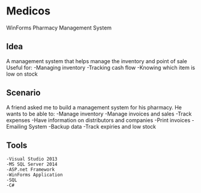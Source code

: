 # Medicos
 WinForms Pharmacy Management System

 ## Idea
A management system that helps manage the inventory and point of sale 
Useful for:
	-Managing inventory
	-Tracking cash flow 
	-Knowing which item is low on stock

## Scenario
A friend asked me to build a management system for his pharmacy. 
He wants to be able to:
	-Manage inventory
	-Manage invoices and sales
	-Track expenses
	-Have information on distributors and companies
	-Print invoices
	-Emailing System
	-Backup data
	-Track expiries and low stock

## Tools
    -Visual Studio 2013
    -MS SQL Server 2014
    -ASP.net Framework
    -WinForms Application
    -SQL
    -C#
